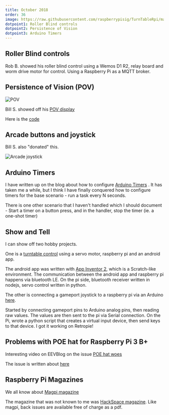 ```yaml
---
title: October 2018
order: 36
image: https://raw.githubusercontent.com/raspberrypisig/TurnTableRpi/master/IMG_20181007_172733.jpg
dotpoint1: Roller Blind controls 
dotpoint2: Persistence of Vision
dotpoint3: Arduino Timers
---
```


## Roller Blind controls
Rob B. showed his roller blind control using a Wemos D1 R2, relay board and worm drive motor for control. Using a Raspberry Pi as a MQTT broker.

## Persistence of Vision (POV)
![POV](https://github.com/raspberrypisig/raspberrypisig.github.io/raw/master/assets/images/pov_bb.jpg)

Bill S. showed off his [POV display](https://www.instructables.com/id/ATtiny8545-POV-Display/)

Here is the [code](https://gist.github.com/raspberrypisig/1fc25576deed3600add3d903721fb12f)

## Arcade buttons and joystick
Bill S. also "donated" this.

![Arcade joystick](https://github.com/raspberrypisig/raspberrypisig.github.io/raw/master/assets/images/Curved-silver-betop-btp-4121-usb-computer-arcade-joystick-handle-street-fighter-pc-ps3no-delay-button.jpg)

## Arduino Timers
I have written up on the blog about how to configure [Arduino Timers](https://raspberrypisig.github.io/blog/arduino/2018/09/30/arduino-timers/) . It has taken me a while, but I think I have finally conquered how to configure timers for the base scenario - run a task every N seconds.

There is one other scenario that I haven't handled which I should document - Start a timer on a button press, and in the handler, stop the timer (ie. a one-shot timer)

## Show and Tell
I can show off two hobby projects. 

One is a [turntable control](https://github.com/raspberrypisig/TurnTableRpi) using a servo motor, raspberry pi and an android app.

The android app was written with [App Inventor 2](https://ai2.appinventor.mit.edu), which is a Scratch-like environment. The communication between the android app and raspberry pi happens via bluetooth LE. On the pi side, bluetooth receiver written in nodejs, servo control written in python.

The other is connecting a gameport joystick to a raspberry pi via an Arduino [here](https://github.com/raspberrypisig/gameport-joystick-arduino-rpi).

Started by connecting gameport pins to Arduino analog pins, then reading raw values. The values are then sent to the pi via
Serial connection. On the Pi, wrote a python script that creates a virtual input device, then send keys to that device. I got it working on Retropie!


## Problems with POE hat for Raspberry Pi 3 B+

Interesting video on EEVBlog on the issue [POE hat woes](https://www.youtube.com/watch?v=Tpvjo6wDFUA)

The issue is written about [here](https://www.theregister.co.uk/2018/09/11/raspberry_pi_poe_hat_issue/)

## Raspberry Pi Magazines

We all know about [Magpi magazine](https://www.raspberrypi.org/magpi/) 

The magazine that was not known to me was [HackSpace magazine](https://hackspace.raspberrypi.org/). Like magpi, back issues are available free of charge as a pdf.
